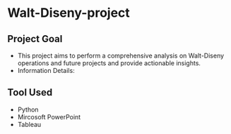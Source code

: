 # Walt-Diseny-project

## Project Goal
- This project aims to perform a comprehensive analysis on Walt-Diseny operations and future projects and provide actionable insights.
- Information Details: 

## Tool Used
- Python
- Mircosoft PowerPoint
- Tableau

